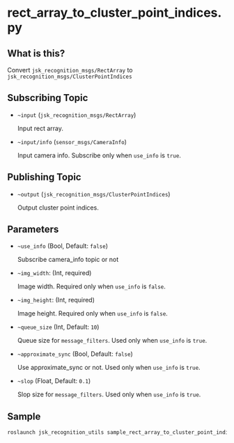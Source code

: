 # rect_array_to_cluster_point_indices.py

## What is this?

Convert `jsk_recognition_msgs/RectArray` to `jsk_recognition_msgs/ClusterPointIndices`

## Subscribing Topic

* `~input` (`jsk_recognition_msgs/RectArray`)

  Input rect array.

* `~input/info` (`sensor_msgs/CameraInfo`)

  Input camera info. Subscribe only when `use_info` is `true`.

## Publishing Topic


* `~output` (`jsk_recognition_msgs/ClusterPointIndices`)

  Output cluster point indices.

## Parameters

* `~use_info` (Bool, Default: `false`)

  Subscribe camera_info topic or not

* `~img_width`: (Int, required)

  Image width. Required only when `use_info` is `false`.

* `~img_height`: (Int, required)

  Image height. Required only when `use_info` is `false`.

* `~queue_size` (Int, Default: `10`)

  Queue size for `message_filters`. Used only when `use_info` is `true`.

* `~approximate_sync` (Bool, Default: `false`)

  Use approximate_sync or not. Used only when `use_info` is `true`.

* `~slop` (Float, Default: `0.1`)

  Slop size for `message_filters`. Used only when `use_info` is `true`.


## Sample

```bash
roslaunch jsk_recognition_utils sample_rect_array_to_cluster_point_indices.launch
```
